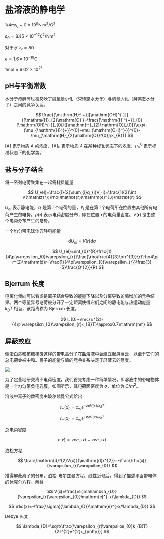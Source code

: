 # 盐溶液的静电学

$1/4\pi\varepsilon_0=9\times10^9 \text{N m}^2/\text{C}^2$

$\varepsilon_0=8.85\times 10^{-12} \mathrm{C^2/N m^2}$

对于水 $\varepsilon_r\approx 80$

$e=1.6\times10^{-19} \text{C}$

$1 \text{mol}=6.02\times 10^23$

## pH与平衡常数

水分子的解离过程反映了能量最小化（束缚态水分子）与熵最大化（解离态水分子）之间的竞争关系。

$$
\frac{[\mathrm{H}^{+}][\mathrm{OH}^{-}]}{[\mathrm{H}_{2}\mathrm{O}]}=\frac{[\mathrm{H}^{+}]_{0}[\mathrm{OH}^{-}]_{0}}{[\mathrm{H}_{2}\mathrm{O}]_{0}}\exp(-(\mu_{\mathrm{H}^{+}}^{0}+\mu_{\mathrm{OH}^{-}}^{0}-\mu_{\mathrm{H}_{2}\mathrm{O}}^{0})/k_{B}T)
$$

$[\mathrm{A}]$ 表示物质 A 的浓度，$[\mathrm{A}]_{0}$ 表示物质 A 在某种标准状态下的浓度，$\mu_{\mathrm{A}}^{0}$ 表示标准状态下的化学势。


## 盐与分子结合

将一系列电荷聚集在一起需耗费能量

$$
U_{el}=\frac{1}{2}\sum_{i}q_{i}V_{i}=\frac{1}{2}\int V(\mathbf{r})\rho(\mathbf{r})\mathrm{d}^{3}\mathbf{r}
$$

$U_{el}$ 表示静电能，$q_i$ 是第 $i$ 个电荷的量，$V_i$ 是在第 $i$ 个电荷所在位置由其他所有电荷产生的电势。$\rho(\mathbf{r})$ 表示电荷密度分布，即在位置 $\mathbf{r}$ 的电荷量密度。$V(\mathbf{r})$ 是由整个电荷分布产生的电势。

一个均匀带电球体的静电能量

$$
\mathrm{d}U_{el}=V(r)\mathrm{d}q
$$

$$
U_{el}=\int_{0}^{R}\frac{1}{4\pi\varepsilon_{0}\varepsilon_{r}}\frac{\rho\frac{4}{3}\pi r^{3}}{r}\rho4\pi r^{2}\mathrm{d}r=\frac{1}{4\pi\varepsilon_{0}\varepsilon_{r}}\frac{3}{5}\frac{Q^{2}}{R}
$$

## Bjerrum 长度

电离化倾向可以看成是离子结合导致的能量下降以及分离导致的熵增加的竞争结果。两个等量异号电荷被分开了一定距离使得它们之间的静电能与热运动能量 $k_BT$ 相当，该距离称为 Bjerrum 长度。

$$
l_{B}=\frac{e^{2}}{4\pi\varepsilon_{0}\varepsilon_{r}k_{B}T}\approx0.7\mathrm{nm}
$$

## 屏蔽效应

像蛋白质和核糖核酸这样的带电高分子在盐溶液中会建立起屏蔽云，以至于它们的总电荷会被中和。离子的能量与熵的竞争关系决定了屏蔽云的厚度。

![](PasteImage/2024-04-28-15-08-12.png)

为了定量地研究离子电荷密度，我们首先考虑一种简单情况，即溶液中的带电物体是一个均匀带负电的膜，如图所示，其电荷面密度为 $\sigma$，单位为 $C/m^2$。

溶液中离子的数密度由玻尔兹曼公式给出

$$
c_{+}(x)=c_{\infty}\mathrm{e}^{-zeV(x)/k_{B}T}
$$

$$
c_{-}(x)=c_{\infty}\mathrm{e}^{+zeV(x)/k_{B}T}
$$

总电荷密度

$$
\rho(x)=zec_{+}(x)-zec_{-}(x)
$$

泊松方程

$$
\frac{\mathrm{d}^{2}V(x)}{\mathrm{d}x^{2}}=-\frac{\rho(x)}{\varepsilon_{r}\varepsilon_{0}}
$$

推得屏蔽离子的分布，泊松-玻尔兹曼方程。线性近似后，得到了描述平面带电体的休克尔方程。解得

$$
V(x)=\frac{\sigma\lambda_{D}}{\varepsilon_{r}\varepsilon_{0}}\mathrm{e}^{-x/\lambda_{D}}
$$

$$
\rho(x)=-\frac{\sigma}{\lambda_{D}}\mathrm{e}^{-x/\lambda_{D}}
$$

Debye 长度

$$
\lambda_{D}=\sqrt{\frac{\varepsilon_{r}\varepsilon_{0}k_{B}T}{2z^{2}e^{2}c_{\infty}}}
$$








